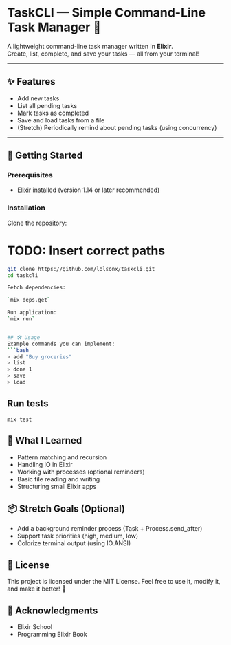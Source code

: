 
# TaskCLI — Simple Command-Line Task Manager 📝

A lightweight command-line task manager written in **Elixir**.  
Create, list, complete, and save your tasks — all from your terminal!

---

## ✨ Features

- Add new tasks
- List all pending tasks
- Mark tasks as completed
- Save and load tasks from a file
- (Stretch) Periodically remind about pending tasks (using concurrency)

---

## 🚀 Getting Started

### Prerequisites

- [Elixir](https://elixir-lang.org/install.html) installed (version 1.14 or later recommended)

### Installation

Clone the repository:

# TODO: Insert correct paths

```bash
git clone https://github.com/lolsonx/taskcli.git
cd taskcli

Fetch dependencies:

`mix deps.get`

Run application:
`mix run`


## 🛠️ Usage
Example commands you can implement:
```bash
> add "Buy groceries"
> list
> done 1
> save
> load
```


## Run tests
`mix test`

## 🧠 What I Learned
- Pattern matching and recursion
- Handling IO in Elixir
- Working with processes (optional reminders)
- Basic file reading and writing
- Structuring small Elixir apps

## 📦 Stretch Goals (Optional)

- Add a background reminder process (Task + Process.send_after)
- Support task priorities (high, medium, low)
- Colorize terminal output (using IO.ANSI)

## 📄 License

This project is licensed under the MIT License.
Feel free to use it, modify it, and make it better! 🚀
## 🙌 Acknowledgments

- Elixir School
- Programming Elixir Book
